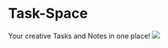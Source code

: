 # Task-Space
Your creative Tasks and Notes in one place!
<img src="https://images.unsplash.com/photo-1497032628192-86f99bcd76bc?w=600&auto=format&fit=crop&q=60&ixlib=rb-4.0.3&ixid=M3wxMjA3fDB8MHxzZWFyY2h8M3x8d29ya3xlbnwwfHwwfHx8MA%3D%3D">
